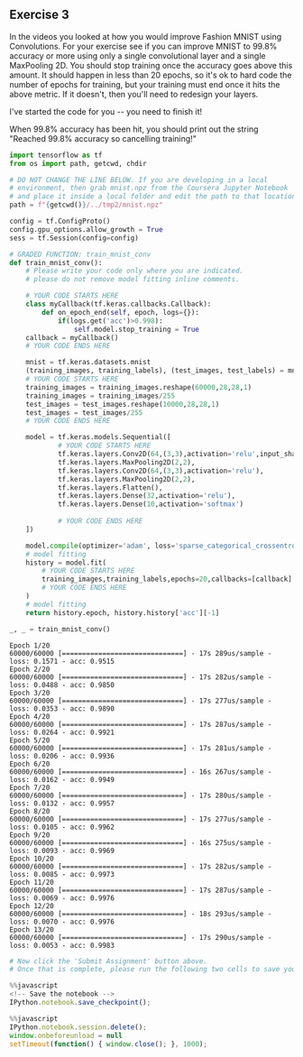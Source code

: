 
## Exercise 3
In the videos you looked at how you would improve Fashion MNIST using Convolutions. For your exercise see if you can improve MNIST to 99.8% accuracy or more using only a single convolutional layer and a single MaxPooling 2D. You should stop training once the accuracy goes above this amount. It should happen in less than 20 epochs, so it's ok to hard code the number of epochs for training, but your training must end once it hits the above metric. If it doesn't, then you'll need to redesign your layers.

I've started the code for you -- you need to finish it!

When 99.8% accuracy has been hit, you should print out the string "Reached 99.8% accuracy so cancelling training!"



```python
import tensorflow as tf
from os import path, getcwd, chdir

# DO NOT CHANGE THE LINE BELOW. If you are developing in a local
# environment, then grab mnist.npz from the Coursera Jupyter Notebook
# and place it inside a local folder and edit the path to that location
path = f"{getcwd()}/../tmp2/mnist.npz"
```


```python
config = tf.ConfigProto()
config.gpu_options.allow_growth = True
sess = tf.Session(config=config)
```


```python
# GRADED FUNCTION: train_mnist_conv
def train_mnist_conv():
    # Please write your code only where you are indicated.
    # please do not remove model fitting inline comments.

    # YOUR CODE STARTS HERE
    class myCallback(tf.keras.callbacks.Callback):
        def on_epoch_end(self, epoch, logs={}):
            if(logs.get('acc')>0.998):
                self.model.stop_training = True
    callback = myCallback()
    # YOUR CODE ENDS HERE

    mnist = tf.keras.datasets.mnist
    (training_images, training_labels), (test_images, test_labels) = mnist.load_data(path=path)
    # YOUR CODE STARTS HERE
    training_images = training_images.reshape(60000,28,28,1)
    training_images = training_images/255
    test_images = test_images.reshape(10000,28,28,1)
    test_images = test_images/255
    # YOUR CODE ENDS HERE

    model = tf.keras.models.Sequential([
            # YOUR CODE STARTS HERE
            tf.keras.layers.Conv2D(64,(3,3),activation='relu',input_shape=(28,28,1)),
            tf.keras.layers.MaxPooling2D(2,2),
            tf.keras.layers.Conv2D(64,(3,3),activation='relu'),
            tf.keras.layers.MaxPooling2D(2,2),
            tf.keras.layers.Flatten(),
            tf.keras.layers.Dense(32,activation='relu'),
            tf.keras.layers.Dense(10,activation='softmax')
        
            # YOUR CODE ENDS HERE
    ])

    model.compile(optimizer='adam', loss='sparse_categorical_crossentropy', metrics=['accuracy'])
    # model fitting
    history = model.fit(
        # YOUR CODE STARTS HERE
        training_images,training_labels,epochs=20,callbacks=[callback]
        # YOUR CODE ENDS HERE
    )
    # model fitting
    return history.epoch, history.history['acc'][-1]


```


```python
_, _ = train_mnist_conv()
```

    Epoch 1/20
    60000/60000 [==============================] - 17s 289us/sample - loss: 0.1571 - acc: 0.9515
    Epoch 2/20
    60000/60000 [==============================] - 17s 282us/sample - loss: 0.0488 - acc: 0.9850
    Epoch 3/20
    60000/60000 [==============================] - 17s 277us/sample - loss: 0.0353 - acc: 0.9890
    Epoch 4/20
    60000/60000 [==============================] - 17s 287us/sample - loss: 0.0264 - acc: 0.9921
    Epoch 5/20
    60000/60000 [==============================] - 17s 281us/sample - loss: 0.0206 - acc: 0.9936
    Epoch 6/20
    60000/60000 [==============================] - 16s 267us/sample - loss: 0.0162 - acc: 0.9949
    Epoch 7/20
    60000/60000 [==============================] - 17s 280us/sample - loss: 0.0132 - acc: 0.9957
    Epoch 8/20
    60000/60000 [==============================] - 17s 277us/sample - loss: 0.0105 - acc: 0.9962
    Epoch 9/20
    60000/60000 [==============================] - 16s 275us/sample - loss: 0.0093 - acc: 0.9969
    Epoch 10/20
    60000/60000 [==============================] - 17s 282us/sample - loss: 0.0085 - acc: 0.9973
    Epoch 11/20
    60000/60000 [==============================] - 17s 287us/sample - loss: 0.0069 - acc: 0.9976
    Epoch 12/20
    60000/60000 [==============================] - 18s 293us/sample - loss: 0.0070 - acc: 0.9976
    Epoch 13/20
    60000/60000 [==============================] - 17s 290us/sample - loss: 0.0053 - acc: 0.9983



```python
# Now click the 'Submit Assignment' button above.
# Once that is complete, please run the following two cells to save your work and close the notebook
```


```javascript
%%javascript
<!-- Save the notebook -->
IPython.notebook.save_checkpoint();
```


```javascript
%%javascript
IPython.notebook.session.delete();
window.onbeforeunload = null
setTimeout(function() { window.close(); }, 1000);
```
